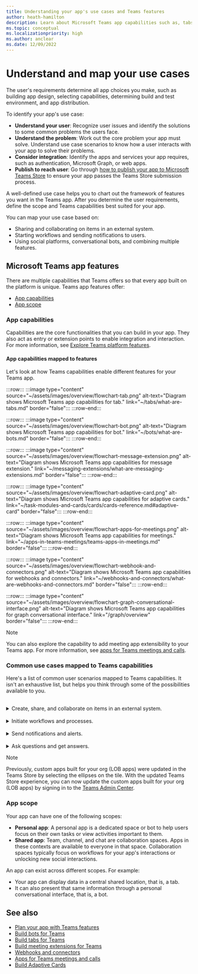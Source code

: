 ```yaml
---
title: Understanding your app's use cases and Teams features
author: heath-hamilton
description: Learn about Microsoft Teams app capabilities such as, tabs, bots, meeting extensions, message extensions, webhook connectors, personal app experience, and shared app experience.
ms.topic: conceptual
ms.localizationpriority: high
ms.author: anclear
ms.date: 12/09/2022
---
```


# Understand and map your use cases

The user's requirements determine all app choices you make, such as building app design, selecting capabilities, determining build and test environment, and app distribution.

To identify your app's use case:

* **Understand your user**: Recognize user issues and identify the solutions to some common problems the users face.
* **Understand the problem**: Work out the core problem your app must solve. Understand use case scenarios to know how a user interacts with your app to solve their problems.
* **Consider integration**: Identify the apps and services your app requires, such as authentication, Microsoft Graph, or web apps.
* **Publish to reach user**: Go through [how to publish your app to Microsoft Teams Store](/training/modules/microsoft-teams-publish-app-to-store/) to ensure your app passes the Teams Store submission process.

A well-defined use case helps you to chart out the framework of features you want in the Teams app. After you determine the user requirements, define the scope and Teams capabilities best suited for your app.

You can map your use case based on:

* Sharing and collaborating on items in an external system.
* Starting workflows and sending notifications to users.
* Using social platforms, conversational bots, and combining multiple features.

## Microsoft Teams app features

There are multiple capabilities that Teams offers so that every app built on the platform is unique. Teams app features offer:

* [App capabilities](#app-capabilities)
* [App scope](#app-scope)

### App capabilities

Capabilities are the core functionalities that you can build in your app. They also act as entry or extension points to enable integration and interaction. For more information, see [Explore Teams platform features](../../overview-explore.md).

#### App capabilities mapped to features

Let's look at how Teams capabilities enable different features for your Teams app.

:::row:::
      :::image type="content" source="~/assets/images/overview/flowchart-tab.png" alt-text="Diagram shows Microsoft Teams app capabilities for tab." link="~/tabs/what-are-tabs.md" border="false":::
:::row-end:::
 
:::row:::
      :::image type="content" source="~/assets/images/overview/flowchart-bot.png" alt-text="Diagram shows Microsoft Teams app capabilities for bot." link="~/bots/what-are-bots.md" border="false":::
:::row-end:::
 
:::row:::
      :::image type="content" source="~/assets/images/overview/flowchart-message-extension.png" alt-text="Diagram shows Microsoft Teams app capabilities for message extension." link="~/messaging-extensions/what-are-messaging-extensions.md" border="false":::
:::row-end:::
 
:::row:::
      :::image type="content" source="~/assets/images/overview/flowchart-adaptive-card.png" alt-text="Diagram shows Microsoft Teams app capabilities for adaptive cards." link="~/task-modules-and-cards/cards/cards-reference.md#adaptive-card" border="false":::
:::row-end:::
 
:::row:::
      :::image type="content" source="~/assets/images/overview/flowchart-apps-for-meetings.png" alt-text="Diagram shows Microsoft Teams app capabilities for meetings." link="~/apps-in-teams-meetings/teams-apps-in-meetings.md" border="false":::
:::row-end:::
 
:::row:::
      :::image type="content" source="~/assets/images/overview/flowchart-webhook-and-connectors.png" alt-text="Diagram shows Microsoft Teams app capabilities for webhooks and connectors." link="~/webhooks-and-connectors/what-are-webhooks-and-connectors.md" border="false":::
:::row-end:::
 
:::row:::
      :::image type="content" source="~/assets/images/overview/flowchart-graph-conversational-interface.png" alt-text="Diagram shows Microsoft Teams app capabilities for graph conversational interface." link="/graph/overview" border="false":::
:::row-end:::

> [!NOTE]
> You can also explore the capability to add meeting app extensibility to your Teams app. For more information, see [apps for Teams meetings and calls](../../apps-in-teams-meetings/teams-apps-in-meetings.md).

### Common use cases mapped to Teams capabilities

Here's a list of common user scenarios mapped to Teams capabilities. It isn't an exhaustive list, but helps you think through some of the possibilities available to you.
</br>
</br>
<details>
<summary>Create, share, and collaborate on items in an external system.</summary>

Apps to interact with your data.

| **If you want to...** | **Try ...** |
| --- | --- |
| Search external systems and share the results as an interactive card. | Message extensions with search commands |
| Collect information to insert into a data store or run advanced searches. | Message extensions with action commands |
| Create embedded web experiences to view, work with and share data. | Tabs |
| Push data and send data out of the Teams client. | Workflows|
| Interactive modal forms from wherever you need them to collect or display information. | Dialogs (referred as task modules in TeamsJS v1.x) |

</details>
</br>
<details>
<summary>Initiate workflows and processes.</summary>

A quick way to start a process or workflow in an external system.

| **If you want to...** | **Try ...** |
| --- | --- |
| Trigger messages, allowing your users to quickly send the contents of a message to your web services. | Message extensions with action commands |
| Open messages from a tab, a bot, or a message extension to collect information before initiating a workflow. | Dialogs (referred as task modules in TeamsJS v1.x) |
| Interact with your users through text and rich cards. | Conversational bots |
| A simple back-and-forth interaction when you don't need to build a conversational bot. | Outgoing webhooks |

</details>
</br>
<details>
<summary>Send notifications and alerts.</summary>

Send asynchronous notifications and alerts to your users in Teams.

| **If you want to...** | **Try ...** |
| --- | --- |
| Send proactive messages to groups, channels, or individual users. | Conversational bots |
| Permit a channel to subscribe to receive messages. A connector lets users tailor the subscription with a configuration page. | Workflows |

</details>
</br>
<details>
<summary>Ask questions and get answers.</summary>

Connect with your users and resolve their queries.

| **If you want to...** | **Try ...** |
| --- | --- |
| Use a bot powered by AI, natural language processing, or machine learning to connect your users to the answers they need. | Conversational bots |
| Embed your existing web portal in Teams or create a Teams-specific version for added functionality. | Tabs |

</details>

> [!NOTE]
> Previously, custom apps built for your org (LOB apps) were updated  in the Teams Store by selecting the ellipses on the tile. With the updated Teams Store experience, you can now update the custom apps built for your org (LOB apps) by signing in to the [Teams Admin Center](https://admin.teams.microsoft.com).

### App scope

Your app can have one of the following scopes:

* **Personal app**: A personal app is a dedicated space or bot to help users focus on their own tasks or view activities important to them.
* **Shared app**: Team, channel, and chat are collaboration spaces. Apps in these contexts are available to everyone in that space. Collaboration spaces typically focus on workflows for your app's interactions or unlocking new social interactions.

An app can exist across different scopes. For example:

* Your app can display data in a central shared location, that is, a tab.
* It can also present that same information through a personal conversational interface, that is, a bot.

## See also

* [Plan your app with Teams features](../app-fundamentals-overview.md)
* [Build bots for Teams](../../bots/what-are-bots.md)
* [Build tabs for Teams](../../tabs/what-are-tabs.md)
* [Build meeting extensions for Teams](../../apps-in-teams-meetings/design/designing-apps-in-meetings.md)
* [Webhooks and connectors](../../webhooks-and-connectors/what-are-webhooks-and-connectors.md)
* [Apps for Teams meetings and calls](../../apps-in-teams-meetings/teams-apps-in-meetings.md)
* [Build Adaptive Cards](../../task-modules-and-cards/cards/cards-reference.md#adaptive-card)
